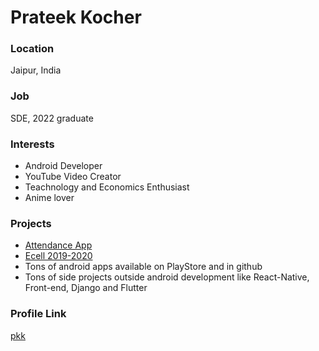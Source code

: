 # Prateek Kocher

### Location

Jaipur, India

### Job

SDE, 2022 graduate

### Interests

- Android Developer
- YouTube Video Creator
- Teachnology and Economics Enthusiast
- Anime lover

### Projects

- [Attendance App](https://github.com/pkk111/Attandence-app) 
- [Ecell 2019-2020](https://github.com/ECellNitrr/ECellApp)
- Tons of android apps available on PlayStore and in github
- Tons of side projects outside android development like React-Native, Front-end, Django and Flutter

### Profile Link

[pkk](https://github.com/pkk111)
